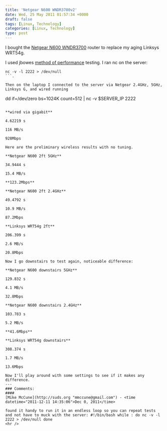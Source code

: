 ```yaml
---
title: 'Netgear N600 WNDR3700v2'
date: Wed, 25 May 2011 01:57:34 +0000
draft: false
tags: [Linux, Technology]
categories: [Linux, Technology]
type: post
---
```


I bought the [Netgear N600 WNDR3700](http://www.netgear.com/home/products/wirelessrouters/high-performance/WNDR3700.aspx) router to replace my aging Linksys WRT54g.

I used jbowes [method of performance](http://jbowes.wordpress.com/2010/10/13/measuring-network-speeds-with-netcat-and-dd/) testing. I ran nc on the server:

```
nc -v -l 2222 > /dev/null
```.

Then on the laptop I connected to the server via Netgear 2.4GHz, 5GHz, Linksys G, and wired running

```
dd if=/dev/zero bs=1024K count=512 | nc -v $SERVER\_IP 2222
```. For a baseline here is the gigabit wired connection.

**wired via gigabit**

4.62219 s

116 MB/s

928Mbps

Here are the preliminary wireless results with no tuning.

**Netgear N600 2ft 5GHz**

34.9444 s

15.4 MB/s

**123.2Mbps**

**Netgear N600 2ft 2.4GHz**

49.4792 s

10.9 MB/s

87.2Mbps

**Linksys WRT54g 2ft**

206.399 s

2.6 MB/s

20.8Mbps

Now I go downstairs to test again, noticeable difference:

**Netgear N600 downstairs 5GHz**

129.832 s

4.1 MB/s

32.8Mbps

**Netgear N600 downstairs 2.4GHz**

103.783 s

5.2 MB/s

**41.6Mbps**

**Linksys WRT54g downstairs**

308.374 s

1.7 MB/s

13.6Mbps

Now I'll play around with some settings to see if it makes any difference.
---
### Comments:
####
[Mike McCune](http://suds.org "mmccune@gmail.com") - <time datetime="2011-12-11 14:35:06">Dec 0, 2011</time>

found it handy to run it in an endless loop so you can repeat tests and not have to muck with the server: #!/bin/bash while : do nc -v -l 2222 > /dev/null done
<hr />
